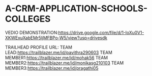 # A-CRM-APPLICATION-SCHOOLS-COLLEGES


VEDIO DEMONSTRATION:https://drive.google.com/file/d/1-IoXu0V1-XKWExuXabEMr5ljMFBPo-W5/view?usp=drivesdk


TRAILHEAD PROFILE URL:
TEAM LEAD:https://trailblazer.me/id/pavithra290603
TEAM MEMBER1:https://trailblazer.me/id/mohak56
TEAM MEMBER2:https://trailblazer.me/id/monikasg210103
TEAM MEMBER3:https://trailblazer.me/id/pragathi05
